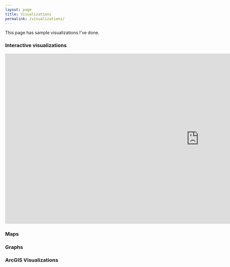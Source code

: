 ```yaml
---
layout: page
title: Visualizations
permalink: /visualizations/
---
```


This page has sample visualizations I've done.

### Interactive visualizations
<iframe id="igraph" scrolling="yes" style="border:none;" seamless="seamless" src="https://anikap22.github.io/malaria_asia.html" height="555" width="250%"></iframe>

### Maps

### Graphs

### ArcGIS Visualizations
